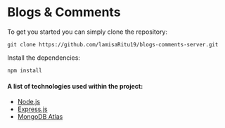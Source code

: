 # Blogs & Comments

To get you started you can simply clone the repository:

```
git clone https://github.com/lamisaRitu19/blogs-comments-server.git
```

Install the dependencies:

```
npm install
```

#### A list of technologies used within the project:

- [Node.js](https://nodejs.org/en)
- [Express.js](https://expressjs.com/)
- [MongoDB Atlas](https://www.mongodb.com/atlas/database)
